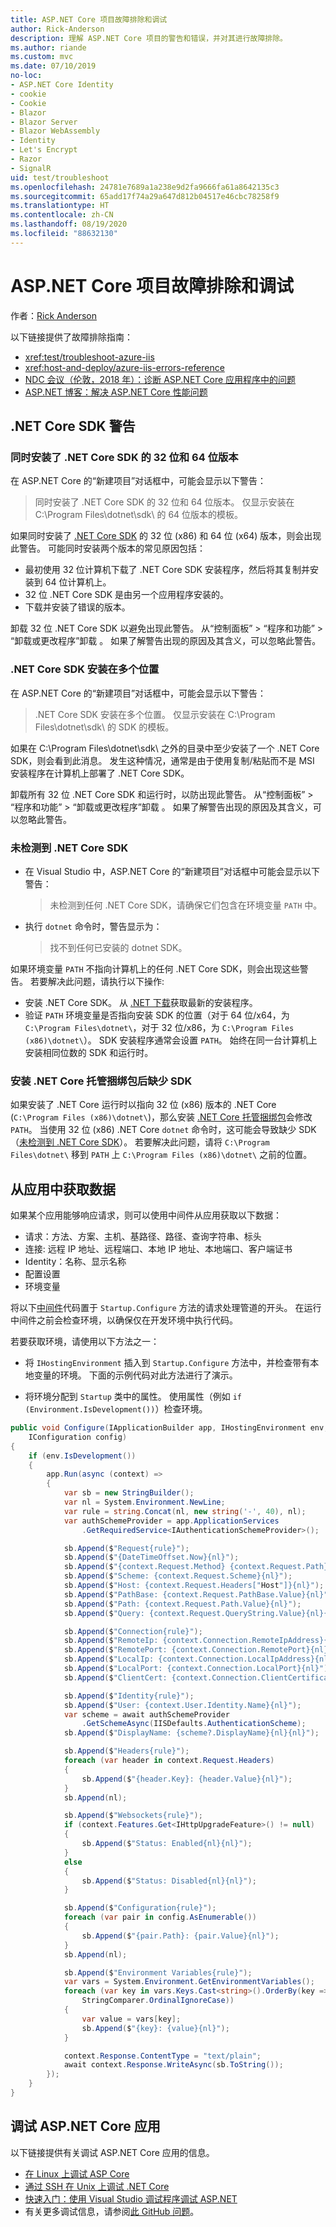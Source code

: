 ```yaml
---
title: ASP.NET Core 项目故障排除和调试
author: Rick-Anderson
description: 理解 ASP.NET Core 项目的警告和错误，并对其进行故障排除。
ms.author: riande
ms.custom: mvc
ms.date: 07/10/2019
no-loc:
- ASP.NET Core Identity
- cookie
- Cookie
- Blazor
- Blazor Server
- Blazor WebAssembly
- Identity
- Let's Encrypt
- Razor
- SignalR
uid: test/troubleshoot
ms.openlocfilehash: 24781e7689a1a238e9d2fa9666fa61a8642135c3
ms.sourcegitcommit: 65add17f74a29a647d812b04517e46cbc78258f9
ms.translationtype: HT
ms.contentlocale: zh-CN
ms.lasthandoff: 08/19/2020
ms.locfileid: "88632130"
---
```

# <a name="troubleshoot-and-debug-aspnet-core-projects"></a>ASP.NET Core 项目故障排除和调试

作者：[Rick Anderson](https://twitter.com/RickAndMSFT)

以下链接提供了故障排除指南：

* <xref:test/troubleshoot-azure-iis>
* <xref:host-and-deploy/azure-iis-errors-reference>
* [NDC 会议（伦敦，2018 年）：诊断 ASP.NET Core 应用程序中的问题](https://www.youtube.com/watch?v=RYI0DHoIVaA)
* [ASP.NET 博客：解决 ASP.NET Core 性能问题](https://blogs.msdn.microsoft.com/webdev/2018/05/23/asp-net-core-performance-improvements/)

## <a name="net-core-sdk-warnings"></a>.NET Core SDK 警告

### <a name="both-the-32-bit-and-64-bit-versions-of-the-net-core-sdk-are-installed"></a>同时安装了 .NET Core SDK 的 32 位和 64 位版本

在 ASP.NET Core 的“新建项目”对话框中，可能会显示以下警告：

> 同时安装了 .NET Core SDK 的 32 位和 64 位版本。 仅显示安装在 C:\\Program Files\\dotnet\\sdk\\ 的 64 位版本的模板。

如果同时安装了 [.NET Core SDK](https://dotnet.microsoft.com/download/dotnet-core) 的 32 位 (x86) 和 64 位 (x64) 版本，则会出现此警告。 可能同时安装两个版本的常见原因包括：

* 最初使用 32 位计算机下载了 .NET Core SDK 安装程序，然后将其复制并安装到 64 位计算机上。
* 32 位 .NET Core SDK 是由另一个应用程序安装的。
* 下载并安装了错误的版本。

卸载 32 位 .NET Core SDK 以避免出现此警告。 从“控制面板” > “程序和功能” > “卸载或更改程序”卸载  。 如果了解警告出现的原因及其含义，可以忽略此警告。

### <a name="the-net-core-sdk-is-installed-in-multiple-locations"></a>.NET Core SDK 安装在多个位置

在 ASP.NET Core 的“新建项目”对话框中，可能会显示以下警告：

> .NET Core SDK 安装在多个位置。 仅显示安装在 C:\\Program Files\\dotnet\\sdk\\ 的 SDK 的模板。

如果在 C:\\Program Files\\dotnet\\sdk\\ 之外的目录中至少安装了一个 .NET Core SDK，则会看到此消息。 发生这种情况，通常是由于使用复制/粘贴而不是 MSI 安装程序在计算机上部署了 .NET Core SDK。

卸载所有 32 位 .NET Core SDK 和运行时，以防出现此警告。 从“控制面板” > “程序和功能” > “卸载或更改程序”卸载  。 如果了解警告出现的原因及其含义，可以忽略此警告。

### <a name="no-net-core-sdks-were-detected"></a>未检测到 .NET Core SDK

* 在 Visual Studio 中，ASP.NET Core 的“新建项目”对话框中可能会显示以下警告：

  > 未检测到任何 .NET Core SDK，请确保它们包含在环境变量 `PATH` 中。

* 执行 `dotnet` 命令时，警告显示为：

  > 找不到任何已安装的 dotnet SDK。

如果环境变量 `PATH` 不指向计算机上的任何 .NET Core SDK，则会出现这些警告。 若要解决此问题，请执行以下操作:

* 安装 .NET Core SDK。 从 [.NET 下载](https://dotnet.microsoft.com/download)获取最新的安装程序。
* 验证 `PATH` 环境变量是否指向安装 SDK 的位置（对于 64 位/x64，为 `C:\Program Files\dotnet\`，对于 32 位/x86，为 `C:\Program Files (x86)\dotnet\`）。 SDK 安装程序通常会设置 `PATH`。 始终在同一台计算机上安装相同位数的 SDK 和运行时。

### <a name="missing-sdk-after-installing-the-net-core-hosting-bundle"></a>安装 .NET Core 托管捆绑包后缺少 SDK

如果安装了 .NET Core 运行时以指向 32 位 (x86) 版本的 .NET Core (`C:\Program Files (x86)\dotnet\`)，那么安装 [.NET Core 托管捆绑包](xref:host-and-deploy/iis/index#install-the-net-core-hosting-bundle)会修改 `PATH`。 当使用 32 位 (x86) .NET Core `dotnet` 命令时，这可能会导致缺少 SDK（[未检测到 .NET Core SDK](#no-net-core-sdks-were-detected)）。 若要解决此问题，请将 `C:\Program Files\dotnet\` 移到 `PATH` 上 `C:\Program Files (x86)\dotnet\` 之前的位置。

## <a name="obtain-data-from-an-app"></a>从应用中获取数据

如果某个应用能够响应请求，则可以使用中间件从应用获取以下数据：

* 请求：方法、方案、主机、基路径、路径、查询字符串、标头
* 连接: 远程 IP 地址、远程端口、本地 IP 地址、本地端口、客户端证书
* Identity：名称、显示名称
* 配置设置
* 环境变量

将以下[中间件](xref:fundamentals/middleware/index#create-a-middleware-pipeline-with-iapplicationbuilder)代码置于 `Startup.Configure` 方法的请求处理管道的开头。 在运行中间件之前会检查环境，以确保仅在开发环境中执行代码。

若要获取环境，请使用以下方法之一：

* 将 `IHostingEnvironment` 插入到 `Startup.Configure` 方法中，并检查带有本地变量的环境。 下面的示例代码对此方法进行了演示。

* 将环境分配到 `Startup` 类中的属性。 使用属性（例如 `if (Environment.IsDevelopment())`）检查环境。

```csharp
public void Configure(IApplicationBuilder app, IHostingEnvironment env, 
    IConfiguration config)
{
    if (env.IsDevelopment())
    {
        app.Run(async (context) =>
        {
            var sb = new StringBuilder();
            var nl = System.Environment.NewLine;
            var rule = string.Concat(nl, new string('-', 40), nl);
            var authSchemeProvider = app.ApplicationServices
                .GetRequiredService<IAuthenticationSchemeProvider>();

            sb.Append($"Request{rule}");
            sb.Append($"{DateTimeOffset.Now}{nl}");
            sb.Append($"{context.Request.Method} {context.Request.Path}{nl}");
            sb.Append($"Scheme: {context.Request.Scheme}{nl}");
            sb.Append($"Host: {context.Request.Headers["Host"]}{nl}");
            sb.Append($"PathBase: {context.Request.PathBase.Value}{nl}");
            sb.Append($"Path: {context.Request.Path.Value}{nl}");
            sb.Append($"Query: {context.Request.QueryString.Value}{nl}{nl}");

            sb.Append($"Connection{rule}");
            sb.Append($"RemoteIp: {context.Connection.RemoteIpAddress}{nl}");
            sb.Append($"RemotePort: {context.Connection.RemotePort}{nl}");
            sb.Append($"LocalIp: {context.Connection.LocalIpAddress}{nl}");
            sb.Append($"LocalPort: {context.Connection.LocalPort}{nl}");
            sb.Append($"ClientCert: {context.Connection.ClientCertificate}{nl}{nl}");

            sb.Append($"Identity{rule}");
            sb.Append($"User: {context.User.Identity.Name}{nl}");
            var scheme = await authSchemeProvider
                .GetSchemeAsync(IISDefaults.AuthenticationScheme);
            sb.Append($"DisplayName: {scheme?.DisplayName}{nl}{nl}");

            sb.Append($"Headers{rule}");
            foreach (var header in context.Request.Headers)
            {
                sb.Append($"{header.Key}: {header.Value}{nl}");
            }
            sb.Append(nl);

            sb.Append($"Websockets{rule}");
            if (context.Features.Get<IHttpUpgradeFeature>() != null)
            {
                sb.Append($"Status: Enabled{nl}{nl}");
            }
            else
            {
                sb.Append($"Status: Disabled{nl}{nl}");
            }

            sb.Append($"Configuration{rule}");
            foreach (var pair in config.AsEnumerable())
            {
                sb.Append($"{pair.Path}: {pair.Value}{nl}");
            }
            sb.Append(nl);

            sb.Append($"Environment Variables{rule}");
            var vars = System.Environment.GetEnvironmentVariables();
            foreach (var key in vars.Keys.Cast<string>().OrderBy(key => key, 
                StringComparer.OrdinalIgnoreCase))
            {
                var value = vars[key];
                sb.Append($"{key}: {value}{nl}");
            }

            context.Response.ContentType = "text/plain";
            await context.Response.WriteAsync(sb.ToString());
        });
    }
}
```

## <a name="debug-aspnet-core-apps"></a>调试 ASP.NET Core 应用

以下链接提供有关调试 ASP.NET Core 应用的信息。

* [在 Linux 上调试 ASP Core](https://devblogs.microsoft.com/premier-developer/debugging-asp-core-on-linux-with-visual-studio-2017/)
* [通过 SSH 在 Unix 上调试 .NET Core](https://devblogs.microsoft.com/devops/debugging-net-core-on-unix-over-ssh/)
* [快速入门：使用 Visual Studio 调试程序调试 ASP.NET](/visualstudio/debugger/quickstart-debug-aspnet)
* 有关更多调试信息，请参阅[此 GitHub 问题](https://github.com/dotnet/AspNetCore.Docs/issues/2960)。
